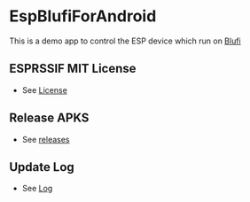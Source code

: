 # EspBlufiForAndroid
This is a demo app to control the ESP device which run on [Blufi](https://github.com/espressif/esp-idf/tree/master/examples/bluetooth/blufi)

## ESPRSSIF MIT License
- See [License](ESPRESSIF_MIT_LICENSE)

## Release APKS
- See [releases](https://github.com/EspressifApp/EspRelease/tree/master/EspBlufi)

## Update Log
- See [Log](log)
